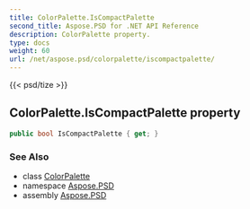 ```yaml
---
title: ColorPalette.IsCompactPalette
second_title: Aspose.PSD for .NET API Reference
description: ColorPalette property. 
type: docs
weight: 60
url: /net/aspose.psd/colorpalette/iscompactpalette/
---
```

{{< psd/tize >}}
## ColorPalette.IsCompactPalette property

```csharp
public bool IsCompactPalette { get; }
```

### See Also

* class [ColorPalette](../)
* namespace [Aspose.PSD](../../colorpalette/)
* assembly [Aspose.PSD](../../../)


